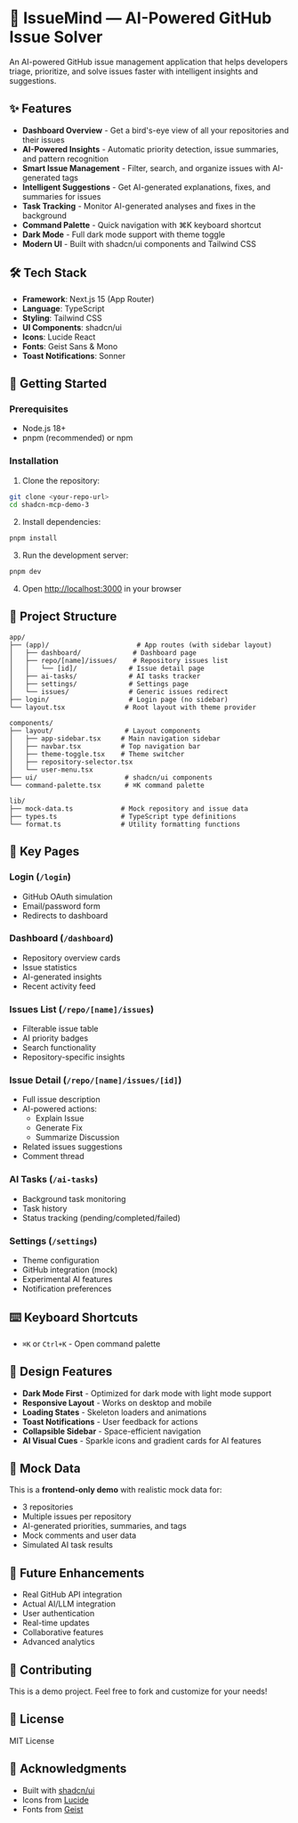 # 🧠 IssueMind — AI-Powered GitHub Issue Solver

An AI-powered GitHub issue management application that helps developers triage, prioritize, and solve issues faster with intelligent insights and suggestions.

## ✨ Features

- **Dashboard Overview** - Get a bird's-eye view of all your repositories and their issues
- **AI-Powered Insights** - Automatic priority detection, issue summaries, and pattern recognition
- **Smart Issue Management** - Filter, search, and organize issues with AI-generated tags
- **Intelligent Suggestions** - Get AI-generated explanations, fixes, and summaries for issues
- **Task Tracking** - Monitor AI-generated analyses and fixes in the background
- **Command Palette** - Quick navigation with ⌘K keyboard shortcut
- **Dark Mode** - Full dark mode support with theme toggle
- **Modern UI** - Built with shadcn/ui components and Tailwind CSS

## 🛠️ Tech Stack

- **Framework**: Next.js 15 (App Router)
- **Language**: TypeScript
- **Styling**: Tailwind CSS
- **UI Components**: shadcn/ui
- **Icons**: Lucide React
- **Fonts**: Geist Sans & Mono
- **Toast Notifications**: Sonner

## 🚀 Getting Started

### Prerequisites

- Node.js 18+
- pnpm (recommended) or npm

### Installation

1. Clone the repository:
```bash
git clone <your-repo-url>
cd shadcn-mcp-demo-3
```

2. Install dependencies:
```bash
pnpm install
```

3. Run the development server:
```bash
pnpm dev
```

4. Open [http://localhost:3000](http://localhost:3000) in your browser

## 📁 Project Structure

```
app/
├── (app)/                      # App routes (with sidebar layout)
│   ├── dashboard/             # Dashboard page
│   ├── repo/[name]/issues/    # Repository issues list
│   │   └── [id]/             # Issue detail page
│   ├── ai-tasks/             # AI tasks tracker
│   ├── settings/             # Settings page
│   └── issues/               # Generic issues redirect
├── login/                    # Login page (no sidebar)
└── layout.tsx               # Root layout with theme provider

components/
├── layout/                  # Layout components
│   ├── app-sidebar.tsx     # Main navigation sidebar
│   ├── navbar.tsx          # Top navigation bar
│   ├── theme-toggle.tsx    # Theme switcher
│   ├── repository-selector.tsx
│   └── user-menu.tsx
├── ui/                      # shadcn/ui components
└── command-palette.tsx      # ⌘K command palette

lib/
├── mock-data.ts            # Mock repository and issue data
├── types.ts                # TypeScript type definitions
└── format.ts               # Utility formatting functions
```

## 🎯 Key Pages

### Login (`/login`)
- GitHub OAuth simulation
- Email/password form
- Redirects to dashboard

### Dashboard (`/dashboard`)
- Repository overview cards
- Issue statistics
- AI-generated insights
- Recent activity feed

### Issues List (`/repo/[name]/issues`)
- Filterable issue table
- AI priority badges
- Search functionality
- Repository-specific insights

### Issue Detail (`/repo/[name]/issues/[id]`)
- Full issue description
- AI-powered actions:
  - Explain Issue
  - Generate Fix
  - Summarize Discussion
- Related issues suggestions
- Comment thread

### AI Tasks (`/ai-tasks`)
- Background task monitoring
- Task history
- Status tracking (pending/completed/failed)

### Settings (`/settings`)
- Theme configuration
- GitHub integration (mock)
- Experimental AI features
- Notification preferences

## ⌨️ Keyboard Shortcuts

- `⌘K` or `Ctrl+K` - Open command palette

## 🎨 Design Features

- **Dark Mode First** - Optimized for dark mode with light mode support
- **Responsive Layout** - Works on desktop and mobile
- **Loading States** - Skeleton loaders and animations
- **Toast Notifications** - User feedback for actions
- **Collapsible Sidebar** - Space-efficient navigation
- **AI Visual Cues** - Sparkle icons and gradient cards for AI features

## 🔮 Mock Data

This is a **frontend-only demo** with realistic mock data for:
- 3 repositories
- Multiple issues per repository
- AI-generated priorities, summaries, and tags
- Mock comments and user data
- Simulated AI task results

## 📝 Future Enhancements

- Real GitHub API integration
- Actual AI/LLM integration
- User authentication
- Real-time updates
- Collaborative features
- Advanced analytics

## 🤝 Contributing

This is a demo project. Feel free to fork and customize for your needs!

## 📄 License

MIT License

## 🙏 Acknowledgments

- Built with [shadcn/ui](https://ui.shadcn.com/)
- Icons from [Lucide](https://lucide.dev/)
- Fonts from [Geist](https://vercel.com/font)
